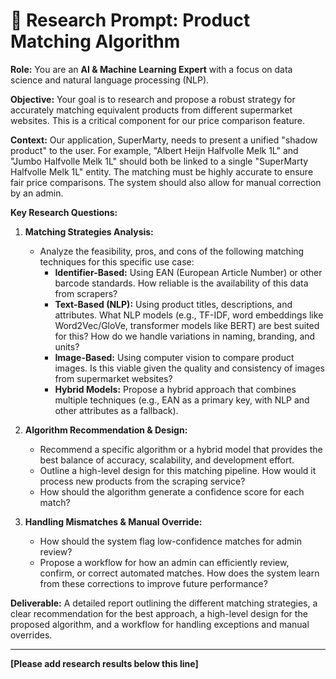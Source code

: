# 📝 Research Prompt: Product Matching Algorithm

**Role:** You are an **AI & Machine Learning Expert** with a focus on data science and natural language processing (NLP).

**Objective:**
Your goal is to research and propose a robust strategy for accurately matching equivalent products from different supermarket websites. This is a critical component for our price comparison feature.

**Context:**
Our application, SuperMarty, needs to present a unified "shadow product" to the user. For example, "Albert Heijn Halfvolle Melk 1L" and "Jumbo Halfvolle Melk 1L" should both be linked to a single "SuperMarty Halfvolle Melk 1L" entity. The matching must be highly accurate to ensure fair price comparisons. The system should also allow for manual correction by an admin.

**Key Research Questions:**

1.  **Matching Strategies Analysis:**
    *   Analyze the feasibility, pros, and cons of the following matching techniques for this specific use case:
        *   **Identifier-Based:** Using EAN (European Article Number) or other barcode standards. How reliable is the availability of this data from scrapers?
        *   **Text-Based (NLP):** Using product titles, descriptions, and attributes. What NLP models (e.g., TF-IDF, word embeddings like Word2Vec/GloVe, transformer models like BERT) are best suited for this? How do we handle variations in naming, branding, and units?
        *   **Image-Based:** Using computer vision to compare product images. Is this viable given the quality and consistency of images from supermarket websites?
        *   **Hybrid Models:** Propose a hybrid approach that combines multiple techniques (e.g., EAN as a primary key, with NLP and other attributes as a fallback).

2.  **Algorithm Recommendation & Design:**
    *   Recommend a specific algorithm or a hybrid model that provides the best balance of accuracy, scalability, and development effort.
    *   Outline a high-level design for this matching pipeline. How would it process new products from the scraping service?
    *   How should the algorithm generate a confidence score for each match?

3.  **Handling Mismatches & Manual Override:**
    *   How should the system flag low-confidence matches for admin review?
    *   Propose a workflow for how an admin can efficiently review, confirm, or correct automated matches. How does the system learn from these corrections to improve future performance?

**Deliverable:**
A detailed report outlining the different matching strategies, a clear recommendation for the best approach, a high-level design for the proposed algorithm, and a workflow for handling exceptions and manual overrides.

---
**[Please add research results below this line]**

<template>
# 🔍 Research: {topic}

> Systematic research investigation into {topic/question} examining {scope_areas}. Documents findings, analysis, and actionable recommendations to support evidence-based decision making for {purpose/decision}.

🔐 **Research Methodology Supported:** Literature review, prototyping, data analysis, user interviews, surveys, competitive analysis, and expert consultation with clear deliverables and next steps.
## 🎯 1. Research Objective
> 💡 *What is the primary goal of this research? What specific question(s) are we trying to answer, or what problem are we trying to solve through this investigation? Be clear and concise.*

[Clearly state the research objective(s) here.]

## 🤔 2. Background & Context
> 💡 *Why is this research needed now? Provide any relevant background information, links to existing discussions, related tickets, or current system limitations that necessitate this research. What is the current understanding or hypothesis, if any?*

*   **Reason for Research:** [e.g., Exploring feasibility of a new feature, Investigating a recurring technical issue, Choosing a technology for X, Understanding user needs for Y, Planning a major refactor]
*   **Current Situation/Problem:** [Brief description]
*   **Relevant Links/Tickets:**
    *   `[Link to related issue/document 1]`
    *   `[Link to related issue/document 2]`
*   **Initial Hypothesis (if any):**

## 🗺️ 3. Scope of Research
> 💡 *Define the boundaries of this research. What specific areas should be investigated? What is explicitly out of scope?*

### In Scope:
> 💡 *List the key areas, questions, or topics to be covered.*
*   `[Specific question/area 1 to investigate]`
*   `[Specific question/area 2 to investigate]`
*   `[e.g., Comparison of technology A vs. B for use case X]`
*   `[e.g., Analysis of user feedback regarding problem Y]`
*   `[e.g., Identification of best practices for Z]`

### Out of Scope:
> 💡 *List anything that should NOT be part of this research to maintain focus.*
*   `[e.g., Full implementation of a solution (PoC might be in scope, but not production code)]`
*   `[e.g., Research into unrelated topic A]`

## 🛠️ 4. Proposed Research Methodology
> 💡 *How should this research be conducted? Suggest specific methods, tools, or resources to be used. This can be refined by the assignee.*

*   **Methods:** [e.g., Literature review, Competitive analysis, Technical spike/Prototyping, User interviews (specify number/type if known), Survey, Data analysis of existing logs, Expert consultation (internal/external)]
*   **Tools:** [e.g., Specific search engines, Databases, Analytics platforms, Survey tools, Prototyping software]
*   **Key Information Sources:** [e.g., Academic papers, Industry reports, Competitor websites, Internal documentation, Specific experts to consult]

## 📦 5. Expected Deliverables
> 💡 *What tangible outputs are expected from this research? How should the findings be presented?*

*   [ ] **Summary Document:** A written report summarizing findings, analysis, and recommendations.
    *   *Format:* `[e.g., Markdown in this ticket, Google Doc, Confluence page]`
*   [ ] **Presentation:** (Optional) A slide deck for presenting findings to the team.
*   [ ] **Proof of Concept (PoC):** (If applicable) Code for a small prototype demonstrating feasibility.
    *   *Repository/Branch:* `[Link]`
*   [ ] **List of Pros & Cons:** For different options investigated.
*   [ ] **Recommendations:** Clear, actionable recommendations based on the research.
*   [ ] **Other:** `[Specify other deliverables]`

## ⏳ 6. Timeline & Effort (Optional)
> 💡 *Provide an estimated timeframe or effort for completing this research. This is a rough guideline.*

*   **Requested Completion Date:** `[YYYY-MM-DD]`
*   **Estimated Effort:** `[e.g., X hours, Y story points]`

**(To be filled in by the assignee during and after research)**

## 🔑 7. Key Findings
> 💡 *Document the main facts, data points, and observations gathered during the research. Be objective and cite sources where applicable.*

*   **Finding 1:** [Detailed finding]
    *   *Source/Evidence:* `[Link or reference]`
*   **Finding 2:** [Detailed finding]
    *   *Source/Evidence:* `[Link or reference]`
*   *(Add more findings as needed)*

## 📊 8. Analysis & Synthesis
> 💡 *Interpret the key findings. What do they mean in the context of the research objective? Identify patterns, trends, comparisons, and insights.*

[Your analysis and synthesis of the findings. How do the pieces of information connect?]

## ⭐ 9. Recommendations
> 💡 *Based on the findings and analysis, what are the specific, actionable recommendations? If comparing options, clearly state the recommended option and why.*

*   **Recommendation 1:** [Specific recommendation]
    *   *Justification:* [Why this is recommended based on the research]
*   **Recommendation 2:** [Specific recommendation]
    *   *Justification:* [Why this is recommended based on the research]
*   *(If applicable) **Chosen Option:** [If multiple options were evaluated, state the preferred one.]*

## 🚀 10. Next Steps (Post-Research)
> 💡 *What are the suggested next actions based on the research recommendations? This could involve creating new tickets, scheduling discussions, or proceeding with a specific plan.*

*   `[Actionable next step 1, e.g., Create user story for feature X based on recommendation Y]`
*   `[Actionable next step 2, e.g., Schedule a team meeting to discuss findings and decide on Z]`
*   `[Actionable next step 3, e.g., Begin PoC development for chosen technology A]`

## 🔗 11. Resources & Links Discovered
> 💡 *List any valuable articles, tools, repositories, or other resources discovered during the research that might be useful for future reference.*

*   `[Link 1: Description]`
*   `[Link 2: Description]`
*   `[Link 3: Description]`
    </template>
